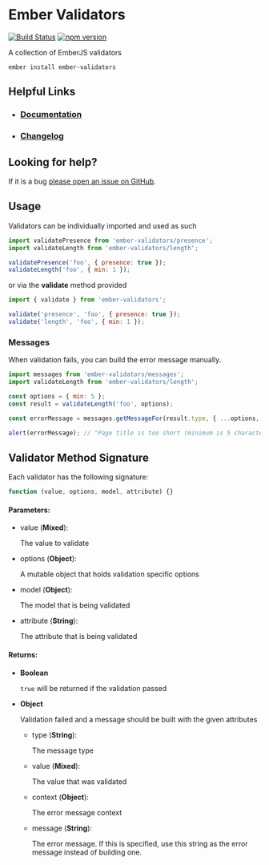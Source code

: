 # Ember Validators

[![Build Status](https://github.com/adopted-ember-addons/ember-validators/actions/workflows/ci.yml/badge.svg)](https://github.com/adopted-ember-addons/ember-validators/actions/workflows/ci.yml)
[![npm version](https://badge.fury.io/js/ember-validators.svg)](http://badge.fury.io/js/ember-validators)

A collection of EmberJS validators


```shell
ember install ember-validators
```

## Helpful Links

- ### [Documentation](https://adopted-ember-addons.github.io/ember-validators)
- ### [Changelog](CHANGELOG.md)

## Looking for help?

If it is a bug [please open an issue on GitHub](http://github.com/adopted-ember-addons/ember-validators/issues).

## Usage

Validators can be individually imported and used as such

```js
import validatePresence from 'ember-validators/presence';
import validateLength from 'ember-validators/length';

validatePresence('foo', { presence: true });
validateLength('foo', { min: 1 });
```

or via the **validate** method provided

```js
import { validate } from 'ember-validators';

validate('presence', 'foo', { presence: true });
validate('length', 'foo', { min: 1 });
```

### Messages
When validation fails, you can build the error message manually.

```js
import messages from 'ember-validators/messages';
import validateLength from 'ember-validators/length';

const options = { min: 5 };
const result = validateLength('foo', options);

const errorMessage = messages.getMessageFor(result.type, { ...options, description: 'Page title' });

alert(errorMessage); // "Page title is too short (minimum is 5 characters)"
```

## Validator Method Signature

Each validator has the following signature:

```js
function (value, options, model, attribute) {}
```

#### Parameters:

- value (**Mixed**):

  The value to validate

- options (**Object**):

  A mutable object that holds validation specific options

- model (**Object**):

  The model that is being validated

- attribute (**String**):

  The attribute that is being validated

#### Returns:

- **Boolean**

  `true` will be returned if the validation passed

- **Object**

  Validation failed and a message should be built with the given attributes

  - type (**String**):

    The message type

  - value (**Mixed**):

    The value that was validated

  - context (**Object**):

    The error message context

  - message (**String**):

    The error message. If this is specified, use this string as the error message instead of building one.
